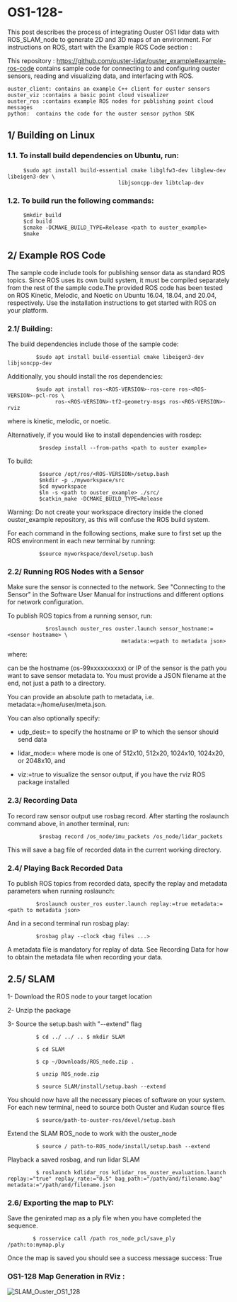 #  OS1-128-

This post describes the process of integrating Ouster OS1 lidar data with ROS_SLAM_node to generate 2D and 3D maps of an environment. For instructions on ROS, start with the Example ROS Code section : 

This repository : https://github.com/ouster-lidar/ouster_example#example-ros-code contains sample code for connecting to and configuring ouster sensors, reading and visualizing data, and interfacing with ROS.

    ouster_client: contains an example C++ client for ouster sensors
    ouster_viz :contains a basic point cloud visualizer
    ouster_ros :contains example ROS nodes for publishing point cloud messages
    python:  contains the code for the ouster sensor python SDK


## 1/ Building on Linux
       
### 1.1. To install build dependencies on Ubuntu, run:

         $sudo apt install build-essential cmake libglfw3-dev libglew-dev libeigen3-dev \
                                       libjsoncpp-dev libtclap-dev


### 1.2. To build run the following commands:

         $mkdir build
         $cd build
         $cmake -DCMAKE_BUILD_TYPE=Release <path to ouster_example>
         $make


  
##  2/ Example ROS Code

The sample code include tools for publishing sensor data as standard ROS topics. Since ROS uses its own build system, it must be compiled separately from the rest of the sample code.The provided ROS code has been tested on ROS Kinetic, Melodic, and Noetic on Ubuntu 16.04, 18.04, and 20.04, respectively. Use the installation instructions to get started with ROS on your platform.
 
 
### 2.1/ Building: 

The build dependencies include those of the sample code:

             $sudo apt install build-essential cmake libeigen3-dev libjsoncpp-dev

Additionally, you should install the ros dependencies:

             $sudo apt install ros-<ROS-VERSION>-ros-core ros-<ROS-VERSION>-pcl-ros \
                   ros-<ROS-VERSION>-tf2-geometry-msgs ros-<ROS-VERSION>-rviz

where <ROS-VERSION> is kinetic, melodic, or noetic.

Alternatively, if you would like to install dependencies with rosdep:

              $rosdep install --from-paths <path to ouster example>

To build:

              $source /opt/ros/<ROS-VERSION>/setup.bash
              $mkdir -p ./myworkspace/src
              $cd myworkspace
              $ln -s <path to ouster_example> ./src/
              $catkin_make -DCMAKE_BUILD_TYPE=Release

Warning: Do not create your workspace directory inside the cloned ouster_example repository, as this will confuse the ROS build system.

For each command in the following sections, make sure to first set up the ROS environment in each new terminal by running:

              $source myworkspace/devel/setup.bash

### 2.2/ Running ROS Nodes with a Sensor

Make sure the sensor is connected to the network. See "Connecting to the Sensor" in the Software User Manual for instructions and different options for network configuration.

To publish ROS topics from a running sensor, run:

                $roslaunch ouster_ros ouster.launch sensor_hostname:=<sensor hostname> \
                                        metadata:=<path to metadata json>

where:

<sensor hostname> can be the hostname (os-99xxxxxxxxxx) or IP of the sensor
<path to metadata json> is the path you want to save sensor metadata to. You must provide a JSON filename at the end, not just a path to a directory.

You can provide an absolute path to metadata, i.e. metadata:=/home/user/meta.json.

You can also optionally specify:

- udp_dest:=<hostname> to specify the hostname or IP to which the sensor should send data
 
- lidar_mode:=<mode> where mode is one of 512x10, 512x20, 1024x10, 1024x20, or 2048x10, and

- viz:=true to visualize the sensor output, if you have the rviz ROS package installed

### 2.3/ Recording Data

To record raw sensor output use rosbag record. After starting the roslaunch command above, in another terminal, run:

              $rosbag record /os_node/imu_packets /os_node/lidar_packets

This will save a bag file of recorded data in the current working directory.


      
### 2.4/ Playing Back Recorded Data

To publish ROS topics from recorded data, specify the replay and metadata parameters when running roslaunch:

             $roslaunch ouster_ros ouster.launch replay:=true metadata:=<path to metadata json>

And in a second terminal run rosbag play:

             $rosbag play --clock <bag files ...>

A metadata file is mandatory for replay of data. See Recording Data for how to obtain the metadata file when recording your data.
 
## 2.5/ SLAM 
     
1- Download the ROS node to your target location 

2- Unzip the package

3- Source the setup.bash with "--extend" flag 

             $ cd ../ ../ .. $ mkdir SLAM 
 
             $ cd SLAM 
 
             $ cp ~/Downloads/ROS_node.zip . 

             $ unzip ROS_node.zip 

             $ source SLAM/install/setup.bash --extend 

You should now have all the necessary pieces of software on your system. For each new terminal, need to source both Ouster and Kudan source files 

             $ source/path-to-ouster-ros/devel/setup.bash 
 
Extend the SLAM ROS_node to work with the ouster_node 

             $ source / path-to-ROS_node/install/setup.bash --extend

Playback a saved rosbag, and run lidar SLAM 

             $ roslaunch kdlidar_ros kdlidar_ros_ouster_evaluation.launch replay:="true" replay_rate:="0.5" bag_path:="/path/and/filename.bag" metadata:="/path/and/filename.json


### 2.6/ Exporting the map to PLY:
    
    
Save the genirated map as a ply file when you have completed the sequence. 

            $ rosservice call /path ros_node_pcl/save_ply /path:to:mymap.ply 

Once the map is saved you should see a success message success: True
 
 
 
###                                                      OS1-128 Map Generation in RViz : 
 
 ![SLAM_Ouster_OS1_128](https://user-images.githubusercontent.com/97898968/151951722-081d6a03-4590-4d25-8587-cae117adf7f6.png)
     
     
